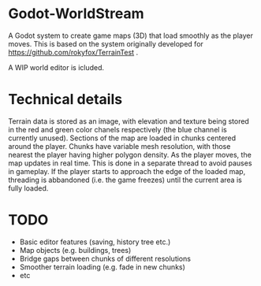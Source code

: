 # Godot-WorldStream
A Godot system to create game maps (3D) that load smoothly as the player moves.
This is based on the system originally developed for https://github.com/rokyfox/TerrainTest .

A WIP world editor is icluded.

# Technical details
Terrain data is stored as an image, with elevation and texture being stored in the red and green color chanels respectively (the blue channel is currently unused). Sections of the map are loaded in chunks centered around the player. Chunks have variable mesh resolution, with those nearest the player having higher polygon density. As the player moves, the map updates in real time. This is done in a separate thread to avoid pauses in gameplay. If the player starts to approach the edge of the loaded map, threading is abbandoned (i.e. the game freezes) until the current area is fully loaded.

# TODO
 - Basic editor features (saving, history tree etc.)
 - Map objects (e.g. buildings, trees)
 - Bridge gaps between chunks of different resolutions
 - Smoother terrain loading (e.g. fade in new chunks)
 - etc
